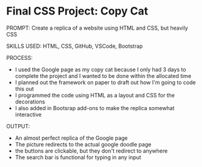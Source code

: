 # Final CSS Project: Copy Cat

PROMPT: Create a replica of a website using HTML and CSS, but heavily CSS

SKILLS USED: HTML, CSS, GitHub, VSCode, Bootstrap

PROCESS:
- I used the Google page as my copy cat because I only had 3 days to complete the project and I wanted to be done within the allocated time
- I planned out the framework on paper to draft out how I'm going to code this out
- I programmed the code using HTML as a layout and CSS for the decorations
- I also added in Bootsrap add-ons to make the replica somewhat interactive

OUTPUT:
- An almost perfect replica of the Google page
- The picture redirects to the actual google doodle page
- the buttons are clickable, but they don't redirect to anywhere
- The search bar is functional for typing in any input
